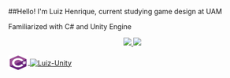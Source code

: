 ##Hello! I'm Luiz Henrique, current studying game design at UAM

Familiarized with C# and Unity Engine

<div align="center">
  <a href="https://github.com/LuizH7'">
  <img height="180em" src="https://github-readme-stats.vercel.app/api?username=LuizH71&show_icons=true&theme=dark&include_all_commits=true&count_private=true"/>
  <img height="100em" src="https://github-readme-stats.vercel.app/api/top-langs/?username=LuizH71&layout=compact&langs_count=7&theme=dark"/>
</div>
<div style="display: inline_block"><br>
  <img align="center" alt="Luiz-Csharp" height="30" width="40" src="https://raw.githubusercontent.com/devicons/devicon/master/icons/csharp/csharp-original.svg">
  <img align="center" alt="Luiz-Unity" height="40" width="40" src="https://img.icons8.com/color/48/000000/unity.png">

</div>
  
  ##
